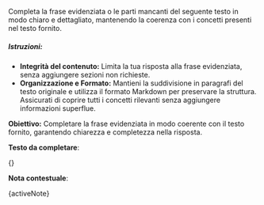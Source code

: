 Completa la frase evidenziata o le parti mancanti del seguente testo in modo chiaro e dettagliato, mantenendo la coerenza con i concetti presenti nel testo fornito.

##### Istruzioni:

* **Integrità del contenuto:** Limita la tua risposta alla frase evidenziata, senza aggiungere sezioni non richieste.
* **Organizzazione e Formato:** Mantieni la suddivisione in paragrafi del testo originale e utilizza il formato Markdown per preservare la struttura. Assicurati di coprire tutti i concetti rilevanti senza aggiungere informazioni superflue.

**Obiettivo:** Completare la frase evidenziata in modo coerente con il testo fornito, garantendo chiarezza e completezza nella risposta.

**Testo da completare**:

{}

**Nota contestuale**:

{activeNote}
